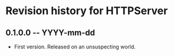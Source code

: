 # Revision history for HTTPServer

## 0.1.0.0 -- YYYY-mm-dd

* First version. Released on an unsuspecting world.
